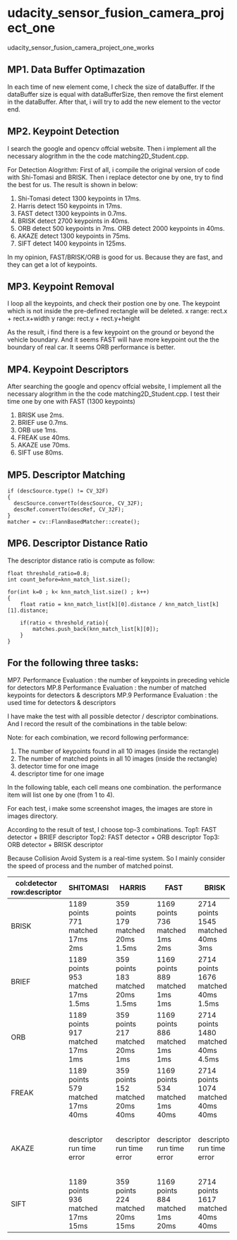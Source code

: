# udacity_sensor_fusion_camera_project_one
udacity_sensor_fusion_camera_project_one_works

## MP1. Data Buffer Optimazation
In each time of new element come, I check the size of dataBuffer.
If the dataBuffer size is equal with dataBufferSize, then remove the first element in the dataBuffer.
After that, i will try to add the new element to the vector end.

## MP2. Keypoint Detection
I search the google and opencv offcial website. Then i implement all the necessary alogrithm in the the code matching2D_Student.cpp.

For Detection Alogrithm:
First of all, i compile the original version of code with Shi-Tomasi and BRISK.
Then i replace detector one by one, try to find the best for us.
The result is shown in below:
1. Shi-Tomasi detect 1300 keypoints in 17ms.
2. Harris detect 150 keypoints in 17ms. 
3. FAST detect 1300 keypoints in 0.7ms.
4. BRISK detect 2700 keypoints in 40ms.
5. ORB detect 500 keypoints in 7ms. ORB detect 2000 keypoints in 40ms.
6. AKAZE detect 1300 keypoints in 75ms.
7. SIFT detect 1400 keypoints in 125ms.

In my opinion, FAST/BRISK/ORB is good for us. Because they are fast, and they can get a lot of keypoints.

## MP3. Keypoint Removal
I loop all the keypoints, and check their postion one by one.
The keypoint which is not inside the pre-defined rectangle will be deleted.
    x range: rect.x + rect.x+width
    y range: rect.y + rect.y+height

As the result, i find there is a few keypoint on the ground or beyond the vehicle boundary.
And it seems FAST will have more keypoint out the the boundary of real car.
It seems ORB performance is better.

## MP4. Keypoint Descriptors
After searching the google and opencv offcial website, I implement all the necessary alogrithm in the the code matching2D_Student.cpp.
I test their time one by one with FAST (1300 keypoints)
1. BRISK use 2ms.
2. BRIEF use 0.7ms.
3. ORB use 1ms.
4. FREAK use 40ms.
5. AKAZE use 70ms.
6. SIFT use 80ms.

## MP5. Descriptor Matching

    if (descSource.type() != CV_32F)
    {
      descSource.convertTo(descSource, CV_32F);
      descRef.convertTo(descRef, CV_32F);
    }
    matcher = cv::FlannBasedMatcher::create();

## MP6. Descriptor Distance Ratio
The descriptor distance ratio is compute as follow:

    float threshold_ratio=0.8;
    int count_before=knn_match_list.size();

    for(int k=0 ; k< knn_match_list.size() ; k++)
    {
        float ratio = knn_match_list[k][0].distance / knn_match_list[k][1].distance;

        if(ratio < threshold_ratio){
            matches.push_back(knn_match_list[k][0]);
        }
    }

## For the following three tasks:
  MP7. Performance Evaluation : the number of keypoints in preceding vehicle for detectors
  MP.8 Performance Evaluation : the number of matched keypoints for detectors & descriptors
  MP.9 Performance Evaluation : the used time for detectors & descriptors

  I have make the test with all possible detector / descriptor combinations.
  And I record the result of the combinations in the table below:

  Note: for each combination, we record following performance:
  1. The number of keypoints found in all 10 images (inside the rectangle)
  2. The number of matched points in all 10 images (inside the rectangle)
  3. detector time for one image
  4. descriptor time for one image

  In the following table, each cell means one combination. the performance item will list one by one (from 1 to 4).
  
  For each test, i make some screenshot images, the images are store in images directory.
  
  According to the result of test, I choose top-3 combinations.
    Top1: FAST detector + BRIEF descriptor
    Top2: FAST detector + ORB descriptor
    Top3: ORB detector + BRISK descriptor
    
  Because Collision Avoid System is a real-time system. So I mainly consider the speed of process and the number of matched poinst.
  
  
|col:detector<br/>row:descriptor | SHITOMASI | HARRIS | FAST | BRISK | ORB | AKAZE | SIFT |
|-|-|-|-|-|-|-|-|
BRISK|1189 points<br/>771 matched<br/>17ms<br/>2ms<br/>| 359 points<br/>179 matched<br/>20ms<br/>1.5ms<br/> |1169 points<br/>736 matched<br/>1ms<br/>2ms<br/> |2714 points<br/>1545 matched<br/>40ms<br/>3ms<br/>|3213 points<br/>2013 matched<br/>10ms<br/>3.5ms<br/>|1655 points<br/>1204 matched<br/>80ms<br/>3ms<br/>|1371 points<br/>586 matched<br/>120ms<br/>2ms<br/>|
BRIEF|1189 points<br/>953 matched<br/>17ms<br/>1.5ms<br/>|359 points<br/>183 matched<br/>20ms<br/>1.5ms<br/>|1169 points<br/>889 matched<br/>1ms<br/>1ms<br/>|2714 points<br/>1676 matched<br/>40ms<br/>1.5ms<br/>|3212 points<br/>1398 matched<br/>10ms<br/>1.5ms<br/>|1655 points<br/>1257 matched<br/>80ms<br/>2ms<br/>|1371 points<br/>693 matched<br/>120ms<br/>1ms<br/>|
ORB|1189 points<br/>917 matched<br/>17ms<br/>1ms<br/>|359 points<br/>217 matched<br/>20ms<br/>1ms<br/>|1169 points<br/>886 matched<br/>1ms<br/>1ms<br/>|2714 points<br/>1480 matched<br/>40ms<br/>4.5ms<br/>|3212 points<br/>1985 matched<br/>10ms<br/>5ms<br/>|1655 points<br/>1175 matched<br/>80ms<br/>3ms<br/>|descriptor error:out of memory|
FREAK|1189 points<br/>579 matched<br/>17ms<br/>40ms<br/>|359 points<br/>152 matched<br/>20ms<br/>40ms<br/>|1169 points<br/>534 matched<br/>1ms<br/>40ms<br/>|2714 points<br/>1074 matched<br/>40ms<br/>40ms<br/>|3212 points<br/>892 matched<br/>10ms<br/>40ms<br/>|1165 points<br/>962 matched<br/>80ms<br/>40ms<br/>|1371 points<br/>502 matched<br/>120ms<br/>40ms<br/>|
AKAZE|descriptor run time error|descriptor run time error|descriptor run time error|descriptor run time error|descriptor run time error|1655 points<br/>1161 matched<br/>75ms<br/>75ms<br/>|descriptor run time error|
SIFT|1189 points<br/>936 matched<br/>17ms<br/>15ms<br/>|359 points<br/>224 matched<br/>20ms<br/>15ms<br/>|1169 points<br/>884 matched<br/>1ms<br/>20ms<br/>|2714 points<br/>1617 matched<br/>40ms<br/>40ms<br/>|3212 points<br/>2049 matched<br/>10ms<br/>80ms<br/>|1655 points<br/>1263 matched<br/>75ms<br/>25ms<br/>|1371 points<br/>790 matched<br/>120ms<br/>80ms<br/>|





